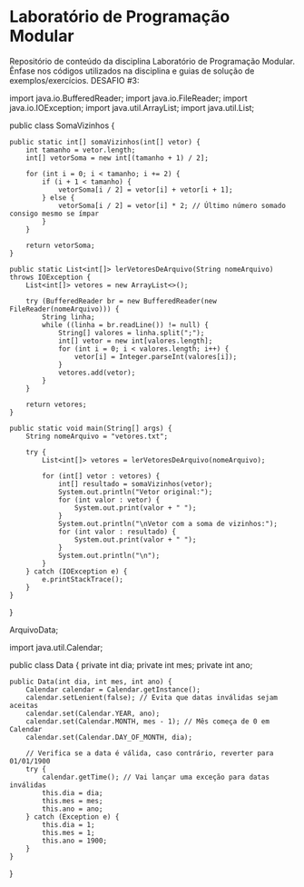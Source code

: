 # Laboratório de Programação Modular

Repositório de conteúdo da disciplina Laboratório de Programação Modular. Ênfase nos códigos utilizados na disciplina e guias de solução de exemplos/exercícios.
DESAFIO #3:

import java.io.BufferedReader;
import java.io.FileReader;
import java.io.IOException;
import java.util.ArrayList;
import java.util.List;

public class SomaVizinhos {

    public static int[] somaVizinhos(int[] vetor) {
        int tamanho = vetor.length;
        int[] vetorSoma = new int[(tamanho + 1) / 2];

        for (int i = 0; i < tamanho; i += 2) {
            if (i + 1 < tamanho) {
                vetorSoma[i / 2] = vetor[i] + vetor[i + 1];
            } else {
                vetorSoma[i / 2] = vetor[i] * 2; // Último número somado consigo mesmo se ímpar
            }
        }

        return vetorSoma;
    }

    public static List<int[]> lerVetoresDeArquivo(String nomeArquivo) throws IOException {
        List<int[]> vetores = new ArrayList<>();

        try (BufferedReader br = new BufferedReader(new FileReader(nomeArquivo))) {
            String linha;
            while ((linha = br.readLine()) != null) {
                String[] valores = linha.split(";");
                int[] vetor = new int[valores.length];
                for (int i = 0; i < valores.length; i++) {
                    vetor[i] = Integer.parseInt(valores[i]);
                }
                vetores.add(vetor);
            }
        }

        return vetores;
    }

    public static void main(String[] args) {
        String nomeArquivo = "vetores.txt";

        try {
            List<int[]> vetores = lerVetoresDeArquivo(nomeArquivo);

            for (int[] vetor : vetores) {
                int[] resultado = somaVizinhos(vetor);
                System.out.println("Vetor original:");
                for (int valor : vetor) {
                    System.out.print(valor + " ");
                }
                System.out.println("\nVetor com a soma de vizinhos:");
                for (int valor : resultado) {
                    System.out.print(valor + " ");
                }
                System.out.println("\n");
            }
        } catch (IOException e) {
            e.printStackTrace();
        }
    }
}  


ArquivoData;

import java.util.Calendar;

public class Data {
    private int dia;
    private int mes;
    private int ano;

    public Data(int dia, int mes, int ano) {
        Calendar calendar = Calendar.getInstance();
        calendar.setLenient(false); // Evita que datas inválidas sejam aceitas
        calendar.set(Calendar.YEAR, ano);
        calendar.set(Calendar.MONTH, mes - 1); // Mês começa de 0 em Calendar
        calendar.set(Calendar.DAY_OF_MONTH, dia);

        // Verifica se a data é válida, caso contrário, reverter para 01/01/1900
        try {
            calendar.getTime(); // Vai lançar uma exceção para datas inválidas
            this.dia = dia;
            this.mes = mes;
            this.ano = ano;
        } catch (Exception e) {
            this.dia = 1;
            this.mes = 1;
            this.ano = 1900;
        }
    }

}

